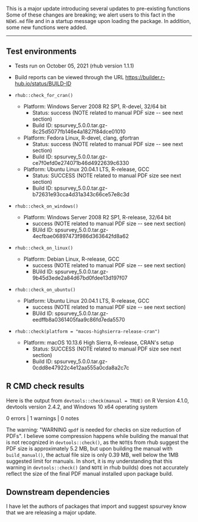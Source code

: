 This is a major update introducing several updates to pre-existing functions
Some of these changes are breaking; we alert users to this fact in the `NEWS.md` file
and in a startup message upon loading the package. In addition, some 
new functions were added.

-------

## Test environments
* Tests run on October 05, 2021 (rhub version 1.1.1)

* Build reports can be viewed through the URL
https://builder.r-hub.io/status/BUILD-ID

* `rhub::check_for_cran()`
    * Platform: Windows Server 2008 R2 SP1, R-devel, 32/64 bit
        * Status: success (NOTE related to manual PDF size -- see next section)
        * Build ID: spsurvey_5.0.0.tar.gz-8c25d5077fb146e4a1827f84dce01010
    * Platform: Fedora Linux, R-devel, clang, gfortran
        * Status: success (NOTE related to manual PDF size -- see next section)
        * Build ID: spsurvey_5.0.0.tar.gz-ce7f0efd0e274071b46d4922639c6330
    * Platform: Ubuntu Linux 20.04.1 LTS, R-release, GCC
        * Status: SUCCESS (NOTE related to manual PDF size see next section)
        * Build ID: spsurvey_5.0.0.tar.gz-b72631e93cca4d31a343c66ce57e8c3d
        
* `rhub::check_on_windows()`
    * Platform: Windows Server 2008 R2 SP1, R-release, 32/64 bit
        * success (NOTE related to manual PDF size -- see next section)
        * BUild ID: spsurvey_5.0.0.tar.gz-4ecfbae06897473f986d363642fd8a62
        
* `rhub::check_on_linux()`
    * Platform: Debian Linux, R-release, GCC
        * success (NOTE related to manual PDF size -- see next section)
        * BUild ID: spsurvey_5.0.0.tar.gz-9b45d3ede2a84d67bd0fdee13d197f07
        
* `rhub::check_on_ubuntu()`
    * Platform: Ubuntu Linux 20.04.1 LTS, R-release, GCC
        * success (NOTE related to manual PDF size -- see next section)
        * BUild ID: spsurvey_5.0.0.tar.gz-eedffb8a0361405faa9c86fd7eda5570
        
* `rhub::check(platform = "macos-highsierra-release-cran")`
    * Platform: macOS 10.13.6 High Sierra, R-release, CRAN's setup
        * Status: SUCCESS (NOTE related to manual PDF size see next section)
        * Build ID: spsurvey_5.0.0.tar.gz-0cdd8e47922c4e12aa555a0cda8a2c7c
        
## R CMD check results

Here is the output from `devtools::check(manual = TRUE)` on R Version 4.1.0,
devtools version 2.4.2, and Windows 10 x64 operating system

0 errors | 1 warnings | 0 notes

The warning: "WARNING `qpdf` is needed for checks on size reduction of PDFs". I
believe some compression happens while building the manual that is not recognized
in `devtools::check()`, as the `NOTE`s from rhub suggest the PDF size is approximately 
5.2 MB, but upon building the manual with `build_manual()`, the actual file size is
only 0.39 MB, well below the 1MB suggested limit for manuals. In short, it is my understanding that this
warning in `devtools::check()` (and `NOTE` in rhub builds) does not accurately
reflect the size of the final PDF manual installed upon package build.

## Downstream dependencies

I have let the authors of packages that import and suggest spsurvey know that we 
are releasing a major update.
